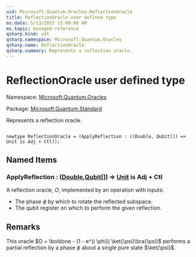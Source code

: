 ```yaml
---
uid: Microsoft.Quantum.Oracles.ReflectionOracle
title: ReflectionOracle user defined type
ms.date: 5/13/2022 12:00:00 AM
ms.topic: managed-reference
qsharp.kind: udt
qsharp.namespace: Microsoft.Quantum.Oracles
qsharp.name: ReflectionOracle
qsharp.summary: Represents a reflection oracle.
---
```


# ReflectionOracle user defined type

Namespace: [Microsoft.Quantum.Oracles](xref:Microsoft.Quantum.Oracles)

Package: [Microsoft.Quantum.Standard](https://nuget.org/packages/Microsoft.Quantum.Standard)


Represents a reflection oracle.

```qsharp

newtype ReflectionOracle = (ApplyReflection : ((Double, Qubit[]) => Unit is Adj + Ctl));
```



## Named Items

### ApplyReflection : ([Double](xref:microsoft.quantum.qsharp.valueliterals#double-literals),[Qubit](xref:microsoft.quantum.qsharp.valueliterals#qubit-literals)[]) => [Unit](xref:microsoft.quantum.qsharp.valueliterals#unit-literal)  is Adj + Ctl

A reflection oracle, $O$, implemented by an operation with inputs:- The phase $\phi$ by which to rotate the reflected subspace.- The qubit register on which to perform the given reflection.

## Remarks

This oracle $O = \boldone - (1 - e^{i \phi}) \ket{\psi}\bra{\psi}$performs a partial reflection by a phase $\phi$ about a single pure state$\ket{\psi}$.